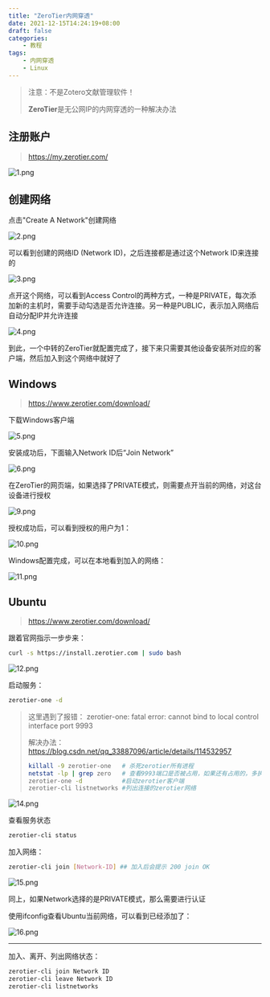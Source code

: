 ```yaml
---
title: "ZeroTier内网穿透"
date: 2021-12-15T14:24:19+08:00
draft: false
categories:
    - 教程
tags:
    - 内网穿透
    - Linux
---
```


> 注意：不是Zotero文献管理软件！
>
> **ZeroTier**是无公网IP的内网穿透的一种解决办法

## 注册账户

> https://my.zerotier.com/

![1.png](https://s2.loli.net/2021/12/15/NPOEYW8zZK3MQjq.png)

## 创建网络

点击"Create A Network"创建网络

![2.png](https://s2.loli.net/2021/12/15/oCj6HKwTGiD8cYV.png)

可以看到创建的网络ID (Network ID)，之后连接都是通过这个Network ID来连接的

![3.png](https://s2.loli.net/2021/12/15/KBTGh15mEM2S3e9.png)

点开这个网络，可以看到Access Control的两种方式，一种是PRIVATE，每次添加新的主机时，需要手动勾选是否允许连接。另一种是PUBLIC，表示加入网络后自动分配IP并允许连接

![4.png](https://s2.loli.net/2021/12/15/gtsA1GoaHEcQVlN.png)

到此，一个中转的ZeroTier就配置完成了，接下来只需要其他设备安装所对应的客户端，然后加入到这个网络中就好了

## Windows

> https://www.zerotier.com/download/

下载Windows客户端

![5.png](https://s2.loli.net/2021/12/15/1CQRspe62gqGTOz.png)

安装成功后，下面输入Network ID后“Join Network”

![6.png](https://s2.loli.net/2021/12/15/q3CdRxrSFMn5scL.png)


在ZeroTier的网页端，如果选择了PRIVATE模式，则需要点开当前的网络，对这台设备进行授权

![9.png](https://s2.loli.net/2021/12/15/UgZJesI45yGf7vz.png)

授权成功后，可以看到授权的用户为1：

![10.png](https://s2.loli.net/2021/12/15/1HtDQeIKMEN3u7q.png)

Windows配置完成，可以在本地看到加入的网络：

![11.png](https://s2.loli.net/2021/12/15/vtrxDfoyKNJjX5g.png)

## Ubuntu

> https://www.zerotier.com/download/

跟着官网指示一步步来：

```bash
curl -s https://install.zerotier.com | sudo bash
```

![12.png](https://s2.loli.net/2021/12/15/aPkVl1xOcfjUu6Z.png)

启动服务：

```bash
zerotier-one -d
```

> 这里遇到了报错： zerotier-one: fatal error: cannot bind to local control interface port 9993
> 
> 解决办法：https://blog.csdn.net/qq_33887096/article/details/114532957
> 
> ```bash 
> killall -9 zerotier-one   # 杀死zerotier所有进程
> netstat -lp | grep zero   # 查看9993端口是否被占用，如果还有占用的，多执行killall命令，杀死所有zerotier进程
> zerotier-one -d           #启动zerotier客户端
> zerotier-cli listnetworks #列出连接的zerotier网络
> ```

![14.png](https://s2.loli.net/2021/12/15/lFnK64JRsI3uELP.png)

查看服务状态


```bash
zerotier-cli status
```

加入网络：

```bash
zerotier-cli join [Network-ID] ## 加入后会提示 200 join OK
```

![15.png](https://s2.loli.net/2021/12/15/paDxBZ79UfwziHW.png)

同上，如果Network选择的是PRIVATE模式，那么需要进行认证

使用ifconfig查看Ubuntu当前网络，可以看到已经添加了：

![16.png](https://s2.loli.net/2021/12/15/GF27kq4MdSlwv8I.png)

--------------------------------

加入、离开、列出网络状态：

```bash
zerotier-cli join Network ID
zerotier-cli leave Network ID
zerotier-cli listnetworks
```
